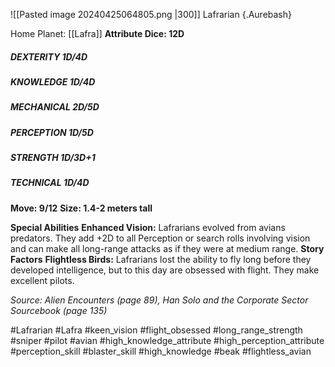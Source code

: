 ![[Pasted image 20240425064805.png |300]]
Lafrarian {.Aurebash}

Home Planet: [[Lafra]]
**Attribute Dice: 12D**
##### DEXTERITY 1D/4D
##### KNOWLEDGE 1D/4D
##### MECHANICAL 2D/5D
##### PERCEPTION 1D/5D
##### STRENGTH 1D/3D+1
##### TECHNICAL 1D/4D
**Move: 9/12**
**Size: 1.4-2 meters tall**

**Special Abilities**
**Enhanced Vision:** Lafrarians evolved from avians predators. They add +2D to all Perception or search rolls involving vision and can make all long-range attacks as if they were at medium range.
**Story Factors**
**Flightless Birds:** Lafrarians lost the ability to fly long before they developed intelligence, but to this day are obsessed with flight. They make excellent pilots.

*Source: Alien Encounters (page 89), Han Solo and the Corporate Sector Sourcebook (page 135)*

#Lafrarian #Lafra #keen_vision #flight_obsessed #long_range_strength #sniper #pilot #avian 
#high_knowledge_attribute #high_perception_attribute  #perception_skill #blaster_skill #high_knowledge 
#beak #flightless_avian 